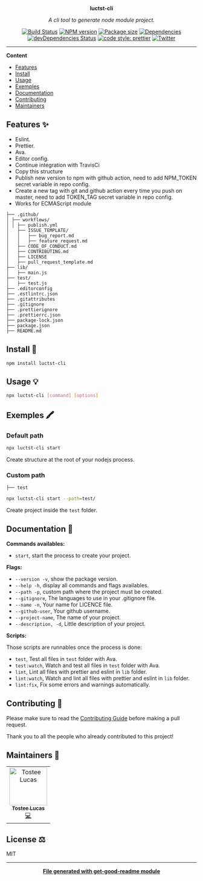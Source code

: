 <div align="center">
  <!-- <a href="#">
  	<img src="https://media.giphy.com/media/JIX9t2j0ZTN9S/giphy-downsized.gif" alt="Logo project" height="160" />
  </a> -->
  <br>
  <br>
  <p>
    <b>luctst-cli</b>
  </p>
  <p>
     <i>A cli tool to generate node module project.</i>
  </p>
  <p>

[![Build Status](https://travis-ci.com/luctst/luctst-cli.svg?branch=master)](https://travis-ci.com/luctst/luctst-cli)
[![NPM version](https://img.shields.io/npm/v/luctst-cli?style=flat-square)](https://img.shields.io/npm/v/luctst-cli?style=flat-square)
[![Package size](https://img.shields.io/bundlephobia/min/luctst-cli)](https://img.shields.io/bundlephobia/min/luctst-cli)
[![Dependencies](https://img.shields.io/david/luctst/luctst-cli.svg?style=popout-square)](https://david-dm.org/luctst/luctst-cli)
[![devDependencies Status](https://david-dm.org/luctst/luctst-cli/dev-status.svg?style=flat-square)](https://david-dm.org/luctst/luctst-cli?type=dev)
[![code style: prettier](https://img.shields.io/badge/code_style-prettier-ff69b4.svg?style=flat-square)](https://github.com/prettier/prettier)
[![Twitter](https://img.shields.io/twitter/follow/luctstt.svg?label=Follow&style=social)](https://twitter.com/luctstt)

  </p>
</div>

---

**Content**

* [Features](##features)
* [Install](##install)
* [Usage](##usage)
* [Exemples](##exemples)
* [Documentation](##documentation)
* [Contributing](##contributing)
* [Maintainers](##maintainers)

## Features ✨
* Eslint.
* Prettier.
* Ava.
* Editor config.
* Continue integration with TravisCi
* Copy this structure
* Publish new version to npm with github action, need to add NPM_TOKEN secret variable in repo config.
* Create a new tag with git and github action every time you push on master, need to add TOKEN_TAG secret variable in repo config.
* Works for ECMAScript module
```
├── .github/
│ ├── workflows/
│ │ ├── publish.yml
│	├── ISSUE_TEMPLATE/
│	│	├── bug_report.md
│	│	├── feature_request.md
│	├── CODE_OF_CONDUCT.md
│	├── CONTRIBUTING.md
│	├── LICENSE
│	├── pull_request_template.md
├── lib/
│	├── main.js
├── test/
│	├── test.js
├── .editorconfig
├── .estlintrc.json
├── .gitattributes
├── .gitignore
├── .prettierignore
├── .prettierrc.json
├── package-lock.json
├── package.json
├── README.md
```

## Install 🐙
```
npm install luctst-cli
```

## Usage 💡
```sh
npx luctst-cli [command] [options]
```

## Exemples 🖍
### Default path
```sh
npx luctst-cli start
```
Create structure at the root of your nodejs process.

### Custom path
```sh
├── test

npx luctst-cli start --path=test/
```
Create project inside the `test` folder.

## Documentation 📄
**Commands availables:**
* `start`, start the process to create your project.

**Flags:**
* `--version -v`, show the package version.
* `--help -h`, display all commands and flags availables.
* `--path -p`, custom path where the project must be created.
* `--gitignore`, The languages to use in your .gitignore file.
* `--name -n`, Your name for LICENCE file.
* `--github-user`, Your github username.
* `--project-name`, The name of your project.
* `--description, -d`, Little description of your project. 

**Scripts:**

Those scripts are runnables once the process is done:
* `test`, Test all files in `test` folder with Ava.
* `test:watch`, Watch and test all files in `test` folder with Ava.
* `lint`, Lint all files with prettier and eslint in `lib` folder.
* `lint:watch`, Watch and lint all files with prettier and eslint in `lib` folder.
* `lint:fix`, Fix some errors and warnings automatically.

## Contributing 🍰
Please make sure to read the [Contributing Guide](https://github.com/luctst/luctst-cli/blob/master/.github/CONTRIBUTING.md) before making a pull request.

Thank you to all the people who already contributed to this project!

## Maintainers 👷
<table>
  <tr>
    <td align="center"><a href="https://lucastostee.now.sh/"><img src="https://avatars3.githubusercontent.com/u/22588842?s=460&v=4" width="100px;" alt="Tostee Lucas"/><br /><sub><b>Tostee Lucas</b></sub></a><br /><a href="#" title="Code">💻</a></td>
  </tr>
</table>

## License ⚖️
MIT

---
<div align="center">
	<b>
		<a href="https://www.npmjs.com/package/get-good-readme">File generated with get-good-readme module</a>
	</b>
</div>
